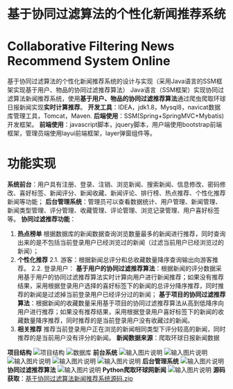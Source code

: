 # 基于协同过滤算法的个性化新闻推荐系统
# Collaborative Filtering News Recommend System Online
 基于协同过滤算法的个性化新闻推荐系统的设计与实现（采用Java语言的SSM框架实现基于用户、物品的协同过滤推荐算法）
Java语言（SSM框架）实现协同过滤算法新闻推荐系统，使用**基于用户、物品的协同过滤推荐算法**通过爬虫爬取环球日报新闻实现**实时计算推荐**。
**开发工具**：IDEA，jdk1.8，Mysql8，navicat数据库管理工具，Tomcat，Maven.
**后端使用**：SSM(Spring+SpringMVC+Mybatis)开发框架。
**前端使用**：javascript脚本，jquery脚本，用户端使用bootstrap前端框架，管理员端使用layui前端框架，layer弹窗组件等。
# 功能实现
**系统前台**：用户具有注册、登录、注销、浏览新闻、搜索新闻、信息修改、密码修改、喜好标签、新闻评分、新闻收藏、新闻评论、排行榜、热点推荐、个性化推荐新闻等功能；
**后台管理系统**：管理员可以查看数据统计、用户管理、新闻管理、新闻类型管理、评分管理、收藏管理、评论管理、浏览记录管理、用户喜好标签等。
**协同过滤推荐功能**：
 1. **热点榜单**
	 根据数据库的新闻数据查询浏览数量最多的新闻进行推荐，同时查询出来的是不包括当前登录用户已经浏览过的新闻（过滤当前用户已经浏览过的新闻）；
 2. **个性化推荐**
    2.1. 游客：根据新闻总评分和总收藏数量降序查询输出向游客推荐。
    2.2. 登录用户：
    **基于用户的协同过滤推荐算法**：根据新闻的评分数据采用基于用户的协同过滤推荐算法实时计算向用户进行新闻推荐；如果没有推荐结果，采用根据登录用户选择的喜好标签下的新闻的总评分降序推荐，同时推荐的新闻是过滤掉当前登录用户已经评分过的新闻；
   **基于项目的协同过滤推荐算法**：根据新闻的收藏数量采用基于项目的协同过滤推荐算法从高到低降序向用户进行推荐；如果没有推荐结果，采用根据登录用户喜好标签下的新闻的收藏数量降序推荐，同时推荐的是当前登录用户没有收藏过的新闻。
 3. **相关推荐**
     推荐当前登录用户正在浏览的新闻相同类型下评分较高的新闻，同时推荐的是当前用户没有评分的新闻。
**新闻数据来源**：爬取环球日报新闻数据

**项目结构**
![项目结构](%E9%A1%B9%E7%9B%AE%E7%BB%93%E6%9E%84.png)
![数据库](%E6%95%B0%E6%8D%AE%E5%BA%93.png)
**前台系统**
![输入图片说明](%E6%96%B0%E9%97%BB%E9%A6%96%E9%A1%B5.jpg)
![输入图片说明](Inked%E6%96%B0%E9%97%BB%E6%9F%A5%E7%9C%8B.jpg)
![输入图片说明](%E6%B3%A8%E5%86%8C.jpg)
![输入图片说明](%E9%80%89%E6%8B%A9%E5%85%B4%E8%B6%A3%E6%A0%87%E7%AD%BE.jpg)
![输入图片说明](%E4%B8%AA%E4%BA%BA%E4%B8%AD%E5%BF%83.jpg)
**后台管理系统**
![输入图片说明](Inked%E6%96%B0%E9%97%BB%E7%AE%A1%E7%90%86.jpg)
**协同过滤推荐算法**
![输入图片说明](%E5%8D%8F%E5%90%8C%E8%BF%87%E6%BB%A4%E6%8E%A8%E8%8D%90.jpg)
**Python爬取环球网新闻**
![输入图片说明](Pythom%E7%88%AC%E5%8F%96%E7%8E%AF%E7%90%83%E7%BD%91%E6%96%B0%E9%97%BB%E6%95%B0%E6%8D%AE.png)
**源码获取**：[基于协同过滤算法新闻推荐系统源码.zip](https://github.com/songwo-153/CollaborativeFilteringNewsRecommendSystem/files/13557079/default.zip)



